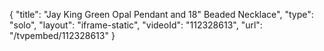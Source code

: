 {
    "title": "Jay King Green Opal Pendant and 18\" Beaded Necklace",
    "type": "solo",
    "layout": "iframe-static",
    "videoId": "112328613",
    "url": "\/tvpembed\/112328613"
}